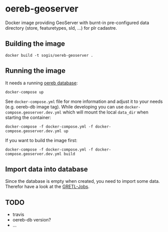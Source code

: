 # oereb-geoserver
Docker image providing GeoServer with burnt-in pre-configured data directory (store, featuretypes, sld, ...) for plr cadastre.

## Building the image

```
docker build -t sogis/oereb-geoserver .
```

## Running the image
It needs a running [oereb database](https://github.com/sogis/oereb-db):

```
docker-compose up
```

See `docker-compose.yml` file for more information and adjust it to your needs (e.g. oereb-db image tag). While developing you can use `docker-compose.geoserver.dev.yml` which will mount the local `data_dir` when starting the container:

```
docker-compose -f docker-compose.yml -f docker-compose.geoserver.dev.yml up
```

If you want to build the image first:

```
docker-compose -f docker-compose.yml -f docker-compose.geoserver.dev.yml build
```

## Import data into database
Since the database is empty when created, you need to import some data. Therefor have a look at the [GRETL-Jobs](https://github.com/sogis/oereb-gretljobs).

## TODO
- travis
- oereb-db version?
- ...